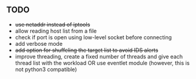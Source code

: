 TODO
----

  * ~~use netaddr instead of iptools~~
  * allow reading host list from a file
  * check if port is open using low-level socket before connecting
  * add verbose mode
  * ~~add option for shuffeling the target list to avoid IDS alerts~~
  * improve threading, create a fixed number of threads and give each thread list with the workload OR use eventlet module (however, this is not python3 compatible)
